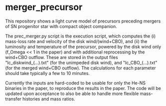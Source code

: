 # merger_precursor
This repository shows a light curve model of precursors preceding mergers of SN progenitor star with compact object companion.

The prec_merger.py script is the execution script, which computes the (i) mass-loss rate and velocity of the disk wind/(wind+CBO), and (ii) the luminosity and temperature of the precursor, powered by the disk wind only (f_Omega << 1 in the paper) and with additional reprocessing by the wind+CBO outflow. These are stored in the output files "lc_diskwind_(...).txt" (for the unimpeded disk wind), and "lc_CBO_(...).txt" (for the merged wind+CBO outflow). The calculations for each parameter should take typically a few to 10 minutes.

Currently the inputs are hard-coded to be usable for only the He-NS binaries in the paper, to reproduce the results in the paper. The code will be updated upon acceptance to also be able to handle more flexible mass-transfer histories and mass ratios.
